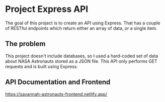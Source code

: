 # Project Express API

The goal of this project is to create an API using Express. That has a couple of RESTful endpoints which return
either an array of data, or a single item.

## The problem

This project doesn't include databases, so I used a hard-coded set of data about NASA Astronauts stored as a JSON
file. This API only performs GET requests and is built using Express. 

## API Documentation and Frontend

https://savannah-astronauts-frontend.netlify.app/
